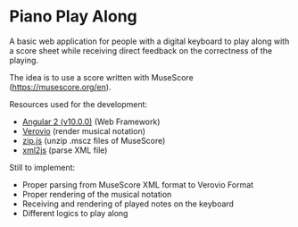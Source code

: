 # Piano Play Along

A basic web application for people with a digital keyboard to play along with a score
sheet while receiving direct feedback on the correctness of the playing.

The idea is to use a score written with MuseScore (https://musescore.org/en).

Resources used for the development:
* [Angular 2 (v10.0.0)](https://angular.io/) (Web Framework)
* [Verovio](https://www.verovio.org) (render musical notation)
* [zip.js](https://gildas-lormeau.github.io/zip.js/) (unzip .mscz files of MuseScore)
* [xml2js](https://github.com/Leonidas-from-XIV/node-xml2js) (parse XML file)

Still to implement:
* Proper parsing from MuseScore XML format to Verovio Format
* Proper rendering of the musical notation
* Receiving and rendering of played notes on the keyboard
* Different logics to play along
